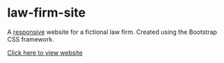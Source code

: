 # law-firm-site
A [responsive](https://en.wikipedia.org/wiki/Responsive_web_design) website for a fictional law firm. Created using the Bootstrap CSS framework.

[Click here to view website](https://todd-demone.github.io/law-firm-site/)